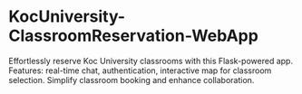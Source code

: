 # KocUniversity-ClassroomReservation-WebApp
Effortlessly reserve Koc University classrooms with this Flask-powered app. Features: real-time chat, authentication, interactive map for classroom selection. Simplify classroom booking and enhance collaboration.

